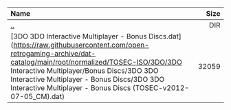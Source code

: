 |Name|Size|
|:---|---:|
|[..](../index.html)|DIR|
|[3DO 3DO Interactive Multiplayer - Bonus Discs.dat](https://raw.githubusercontent.com/open-retrogaming-archive/dat-catalog/main/root/normalized/TOSEC-ISO/3DO/3DO Interactive Multiplayer/Bonus Discs/3DO 3DO Interactive Multiplayer - Bonus Discs/3DO 3DO Interactive Multiplayer - Bonus Discs (TOSEC-v2012-07-05_CM).dat)|32059|
